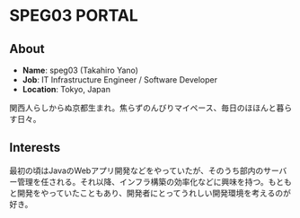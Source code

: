 # SPEG03 PORTAL

## About

* **Name**: speg03 (Takahiro Yano)
* **Job**: IT Infrastructure Engineer / Software Developer
* **Location**: Tokyo, Japan

関西人らしからぬ京都生まれ。焦らずのんびりマイペース、毎日のほほんと暮らす日々。

## Interests

最初の頃はJavaのWebアプリ開発などをやっていたが、そのうち部内のサーバー管理を任される。それ以降、インフラ構築の効率化などに興味を持つ。もともと開発をやっていたこともあり、開発者にとってうれしい開発環境を考えるのが好き。
